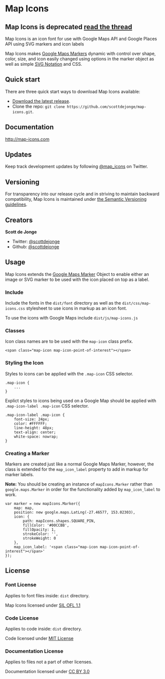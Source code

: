 Map Icons
=========

## Map Icons is deprecated [read the thread](https://github.com/scottdejonge/map-icons/issues/60)

Map Icons is an icon font for use with Google Maps API and Google Places API using SVG markers and icon labels

Map Icons makes [Google Maps Markers](https://developers.google.com/maps/documentation/javascript/reference#Marker) dynamic with control over shape, color, size, and icon easily changed using options in the marker object as well as simple [SVG Notation](http://www.w3.org/TR/SVG/paths.html#PathData) and CSS.

## Quick start

There are three quick start ways to download Map Icons available:

- [Download the latest release](https://github.com/scottdejonge/map-icons/archive/master.zip).
- Clone the repo: `git clone https://github.com/scottdejonge/map-icons.git`.

## Documentation

<http://map-icons.com>

## Updates

Keep track development updates by following [@map_icons](https://twitter.com/map_icons) on Twitter.

## Versioning

For transparency into our release cycle and in striving to maintain backward compatibility, Map Icons is maintained under [the Semantic Versioning guidelines](http://semver.org/).

## Creators

**Scott de Jonge**

- Twitter: [@scottdejonge](https://twitter.com/scottdejonge)
- Github: [@scottdejonge](https://github.com/scottdejonge)

## Usage
Map Icons extends the [Google Maps Marker](https://developers.google.com/maps/documentation/javascript/reference#Marker) Object to enable either an image or SVG marker to be used with the icon placed on top as a label.

### Include

Include the fonts in the `dist/font` directory as well as the `dist/css/map-icons.css` stylesheet to use icons in markup as an icon font.

To use the icons with Google Maps include `dist/js/map-icons.js`


### Classes

Icon class names are to be used with the `map-icon` class prefix.

```
<span class="map-icon map-icon-point-of-interest"></span>
```

### Styling the Icon

Styles to icons can be applied with the `.map-icon` CSS selector.


```
.map-icon {
	...
}
```

Explict styles to icons being used on a Google Map should be applied with `.map-icon-label .map-icon` CSS selector.


```
.map-icon-label .map-icon {
	font-size: 24px;
	color: #FFFFFF;
	line-height: 48px;
	text-align: center;
	white-space: nowrap;
}
```

### Creating a Marker

Markers are created just like a normal Google Maps Marker, however, the class is extended for the `map_icon_label` property to add in markup for marker labels.

**Note:** You should be creating an instance of `mapIcons.Marker` rather than `google.maps.Marker` in order for the functionality added by `map_icon_label` to work.

```
var marker = new mapIcons.Marker({
	map: map,
	position: new google.maps.LatLng(-27.46577, 153.02303),
	icon: {
		path: mapIcons.shapes.SQUARE_PIN,
		fillColor: '#00CCBB',
		fillOpacity: 1,
		strokeColor: '',
		strokeWeight: 0
	},
	map_icon_label: '<span class="map-icon map-icon-point-of-interest"></span>'
});
```

## License
### Font License

Applies to font files inside: `dist` directory.

Map Icons licensed under [SIL OFL 1.1](http://scripts.sil.org/OFL)

### Code License

Applies to code inside: `dist` directory.

Code licensed under [MIT License](http://opensource.org/licenses/mit-license.html)

### Documentation License

Applies to files not a part of other licenses.

Documentation licensed under [CC BY 3.0](http://creativecommons.org/licenses/by/3.0/)
